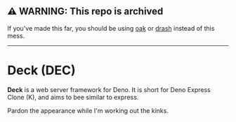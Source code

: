 ## ⚠️ WARNING: This repo is archived
If you've made this far, you should be using [oak](https://deno.land/x/oak) or [drash](https://deno.land/x/drash) instead of this mess.

---

# Deck (DEC)

**Deck** is a web server framework for Deno.
It is short for Deno Express Clone (K), and aims to bee similar to express.

Pardon the appearance while I'm working out the kinks.
